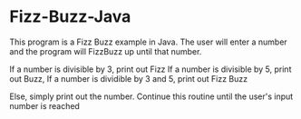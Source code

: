 # Fizz-Buzz-Java

This program is a Fizz Buzz example in Java.
The user will enter a number and the program will
  FizzBuzz up until that number.
 
If a number is divisible by 3, print out Fizz
If a number is divisible by 5, print out Buzz,
If a number is dividible by 3 and 5, print out Fizz Buzz
 
Else, simply print out the number. Continue this
  routine until the user's input number is reached
